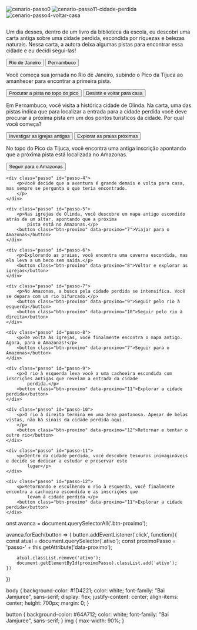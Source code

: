 ![cenario-passo0](https://github.com/user-attachments/assets/519f858c-aff4-47d3-84c6-b73c33812aa1)
![cenario-passo11-cidade-perdida](https://github.com/user-attachments/assets/ac29fcbb-a33b-46ae-a161-b70655ad23c8)
![cenario-passo4-voltar-casa](https://github.com/user-attachments/assets/0307340c-11d9-4fdb-8760-d32013f8fed8)

<main>
    <div class="passo ativo" id="passo-0">
        <img src="cenario-passo0.png" alt="">
        <p>Um dia desses, dentro de um livro da biblioteca da escola, eu descobri uma carta antiga sobre uma cidade
            perdida, escondida por riquezas e belezas naturais. Nessa carta, a autora deixa algumas pistas para
            encontrar essa cidade e eu decidi segui-las!</p>
        <button class="btn-proximo" data-proximo="1">Rio de Janeiro</button>
        <button class="btn-proximo" data-proximo="2">Pernambuco</button>
    </div>
    <div class="passo" id="passo-1">
        <p>Você começa sua jornada no Rio de Janeiro, subindo o Pico da Tijuca ao amanhecer para encontrar a primeira
            pista.</p>
        <button class="btn-proximo" data-proximo="3">Procurar a pista no topo do pico</button>
        <button class="btn-proximo" data-proximo="4">Desistir e voltar para casa</button>
    </div>
    <div class="passo" id="passo-2">
        <p>Em Pernambuco, você visita a histórica cidade de Olinda. Na carta, uma das pistas indica que para localizar a
            entrada para a cidade perdida você deve procurar a próxima pista em um dos pontos turísticos da cidade. Por
            qual você começa?</p>
        <button class="btn-proximo" data-proximo="5">Investigar as igrejas antigas</button>
        <button class="btn-proximo" data-proximo="6">Explorar as praias próximas</button>
    </div>
    <div class="passo" id="passo-3">
        <p>No topo do Pico da Tijuca, você encontra uma antiga inscrição apontando que a próxima pista está localizada
            no Amazonas.</p>
        <button class="btn-proximo" data-proximo="7">Seguir para o Amazonas</button>
    </div>

    <div class="passo" id="passo-4">
        <p>Você decide que a aventura é grande demais e volta para casa, mas sempre se pergunta o que teria encontrado.
        </p>
    </div>

    <div class="passo" id="passo-5">
        <p>Nas igrejas de Olinda, você descobre um mapa antigo escondido atrás de um altar, apontando que a próxima
            pista está no Amazonas.</p>
        <button class="btn-proximo" data-proximo="7">Viajar para o Amazonas</button>
    </div>

    <div class="passo" id="passo-6">
        <p>Explorando as praias, você encontra uma caverna escondida, mas ela leva a um beco sem saída.</p>
        <button class="btn-proximo" data-proximo="8">Voltar e explorar as igrejas</button>
    </div>

    <div class="passo" id="passo-7">
        <p>No Amazonas, a busca pela cidade perdida se intensifica. Você se depara com um rio bifurcado.</p>
        <button class="btn-proximo" data-proximo="9">Seguir pelo rio à esquerda</button>
        <button class="btn-proximo" data-proximo="10">Seguir pelo rio à direita</button>
    </div>

    <div class="passo" id="passo-8">
        <p>De volta às igrejas, você finalmente encontra o mapa antigo. Agora, para o Amazonas!</p>
        <button class="btn-proximo" data-proximo="7">Seguir para o Amazonas</button>
    </div>

    <div class="passo" id="passo-9">
        <p>O rio à esquerda leva você a uma cachoeira escondida com inscrições antigas que revelam a entrada da cidade
            perdida.</p>
        <button class="btn-proximo" data-proximo="11">Explorar a cidade perdida</button>
    </div>

    <div class="passo" id="passo-10">
        <p>O rio à direita termina em uma área pantanosa. Apesar de belas vistas, não há sinais da cidade perdida aqui.
        </p>
        <button class="btn-proximo" data-proximo="12">Retornar e tentar o outro rio</button>
    </div>

    <div class="passo" id="passo-11">
        <p>Dentro da cidade perdida, você descobre tesouros inimagináveis e decide se dedicar a estudar e preservar este
            lugar</p>
    </div>

    <div class="passo" id="passo-12">
        <p>Retornando e escolhendo o rio à esquerda, você finalmente encontra a cachoeira escondida e as inscrições que
            levam à cidade perdida.</p>
        <button class="btn-proximo" data-proximo="11">Explorar a cidade perdida</button>
    </div>
</main>

onst avanca = document.querySelectorAll('.btn-proximo');

avanca.forEach(button => {
    button.addEventListener('click', function(){
        const atual = document.querySelector('.ativo');
        const proximoPasso = 'passo-' + this.getAttribute('data-proximo');

        atual.classList.remove('ativo');
        document.getElementById(proximoPasso).classList.add('ativo');
    })
})

body {
    background-color: #1D4221;
    color: white;
    font-family: "Bai Jamjuree", sans-serif;
    display: flex;
    justify-content: center;
    align-items: center;
    height: 700px;
    margin: 0;
}

button {
    background-color: #64A712;
    color: white;
    font-family: "Bai Jamjuree", sans-serif;
}
img {
    max-width: 90%;
}
